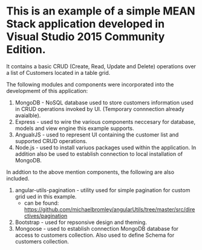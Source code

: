 # This is an example of a simple MEAN Stack application developed in Visual Studio 2015 Community Edition. 
It contains a basic CRUD (Create, Read, Update and Delete) operations over a list of Customers located in a table grid.

The following modules and components were incorporated into the developmemt of this application:

1. MongoDB - NoSQL database used to store customers information used in CRUD operations invoked by UI. (Temporary connnection already avaialble).
2. Express - used to wire the various components neccesary for database, models and view engine this example supports.
3. AngualrJS - used to represent UI containing the customer list and supported CRUD operations.
4. Node.js - used to install variuos packages used within the application. In addition also be used to establish connection to local
	installation of MongoDB.

In addtion to the above mention components, the following are also included.

1. angular-utils-pagination - utility used for simple pagination for custom grid ued in this example.
	  -  can be found: https://github.com/michaelbromley/angularUtils/tree/master/src/directives/pagination
2. Bootstrap - used for repsonsive design and theming.
3. Mongoose - used to establish connection MongoDB database for access to customers collection. 
	Also used to define Schema for customers collection.

